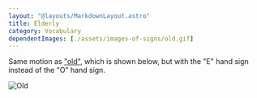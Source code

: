 ```yaml
---
layout: "@layouts/MarkdownLayout.astro"
title: Elderly
category: Vocabulary
dependentImages: [./assets/images-of-signs/old.gif]
---
```


Same motion as ["old"](../old), which is shown below,
but with the "E" hand sign instead of the "O" hand sign.

![Old](@signs/old.gif)
